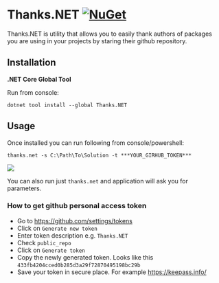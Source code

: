 # Thanks.NET  [![NuGet](https://img.shields.io/nuget/v/Thanks.NET.svg)](https://www.nuget.org/packages/Thanks.NET/)

Thanks.NET is utility that allows you to easily thank authors of packages you are using in your projects by staring their github repository.

## Installation

**.NET Core Global Tool**

Run from console:

```shell
dotnet tool install --global Thanks.NET
```

## Usage

Once installed you can run following from console/powershell:

```shell
thanks.net -s C:\Path\To\Solution -t ***YOUR_GIRHUB_TOKEN***
```

<img src="https://github.com/TomasBouda/Thanks.NET/blob/master/images/thanksnet.png">

You can also run just `thanks.net` and application will ask you for parameters.

### How to get github personal access token

- Go to https://github.com/settings/tokens
- Click on `Generate new token`
- Enter token description e.g. `Thanks.NET`
- Check `public_repo`
- Click on `Generate token`
- Copy the newly generated token. Looks like this `433fb4204cced0b285d3a29f72870495198bc29b`
- Save your token in secure place. For example https://keepass.info/
